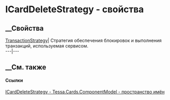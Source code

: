 # ICardDeleteStrategy - свойства
##  __Свойства
[TransactionStrategy](P_Tessa_Cards_ComponentModel_ICardDeleteStrategy_TransactionStrategy.htm)|
Стратегия обеспечения блокировок и выполнения транзакций, используемая
сервисом.  
---|---  
##  __См. также
#### Ссылки
[ICardDeleteStrategy - ](T_Tessa_Cards_ComponentModel_ICardDeleteStrategy.htm)
[Tessa.Cards.ComponentModel - пространство
имён](N_Tessa_Cards_ComponentModel.htm)
